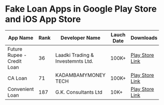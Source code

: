 # Fake Loan Apps in Google Play Store and iOS App Store

| App Name| Rank | Developer Name	| Lauch Date | Downloads | App Link	| Removed On | Comment |
| --- | --- | --- | --- | --- | --- | --- | --- |
| Future Rupee - Credit Loan | 36	| Laadki Trading & Investemnts Ltd. | 100K+	| [Play Store Link](https://play.google.com/store/apps/details?id=com.future.cash.rupee) | | |
| CA Loan | 71 | KADAMBAMYMONEY TECH | 100K+ | [Play Store Link](https://play.google.com/store/apps/details?id=com.assistance.career.loansindia) | | |
| Convenient Loan	| 187	| G.K. Consultants Ltd | 10K+	| [Play Store Link](https://play.google.com/store/apps/details?id=com.wsxt.inde.convenient.app) | Removed 4 Aug| Reappeared 9 Aug |
